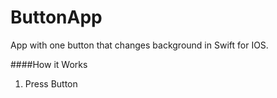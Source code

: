 # ButtonApp
App with one button that changes background in Swift for IOS. 


####How it Works

1. Press Button
